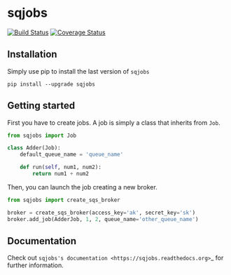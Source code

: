 # sqjobs

[![Build Status](https://travis-ci.org/igalarzab/sqjobs.svg?branch=master)](https://secure.travis-ci.org/igalarzab/sqjobs)
[![Coverage Status](https://coveralls.io/repos/igalarzab/sqjobs/badge.png?branch=master)](https://coveralls.io/r/igalarzab/sqjobs?branch=master)


## Installation

Simply use pip to install the last version of ``sqjobs``

    pip install --upgrade sqjobs


## Getting started

First you have to create jobs. A job is simply a class that inherits from ``Job``.

```python
from sqjobs import Job

class Adder(Job):
    default_queue_name = 'queue_name'

    def run(self, num1, num2):
        return num1 + num2
```

Then, you can launch the job creating a new broker.

```python
from sqjobs import create_sqs_broker

broker = create_sqs_broker(access_key='ak', secret_key='sk')
broker.add_job(AdderJob, 1, 2, queue_name='other_queue_name')
```

## Documentation

Check out `sqjobs's documentation <https://sqjobs.readthedocs.org>`_ for further information.
